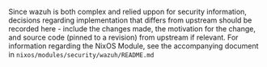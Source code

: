 Since wazuh is both complex and relied uppon for security information, decisions regarding implementation that differs from upstream should be recorded here - include the changes made, the motivation for the change, and source code (pinned to a revision) from upstream if relevant. For information regarding the NixOS Module, see the accompanying document in `nixos/modules/security/wazuh/README.md`